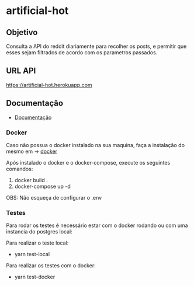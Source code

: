# artificial-hot

## Objetivo

Consulta a API do reddit diariamente para recolher os posts, e permitir que esses sejam filtrados de acordo com os parametros passados.

## URL API

https://artificial-hot.herokuapp.com

## Documentação

- [Documentação](https://artificial-hot.herokuapp.com/api-docs/)

### Docker

Caso não possua o docker instalado na sua maquina, faça a instalação do mesmo em -> [docker](https://www.docker.com/get-started)

Após instalado o docker e o docker-compose, execute os seguintes comandos:

1. docker build .
2. docker-compose up -d

OBS: Não esqueça de configurar o .env

### Testes

Para rodar os testes é necessário estar com o docker rodando ou com uma instancia do postgres local:

Para realizar o teste local:
- yarn test-local

Para realizar os testes com o docker:
- yarn test-docker